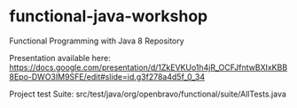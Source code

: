 # functional-java-workshop

Functional Programming with Java 8 Repository

Presentation available here: https://docs.google.com/presentation/d/1ZkEVKUo1h4jR_OCFJfntwBXIxKBB8Epo-DWO3IM9SFE/edit#slide=id.g3f278a4d5f_0_34

Project test Suite: src/test/java/org/openbravo/functional/suite/AllTests.java




